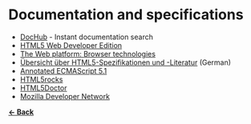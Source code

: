 Documentation and specifications
================================

- [DocHub](http://dochub.io/) - Instant documentation search
- [HTML5 Web Developer Edition](http://developers.whatwg.org/)
- [The Web platform: Browser technologies](http://platform.html5.org/)
- [Übersicht über HTML5-Spezifikationen und -Literatur](http://molily.de/weblog/html5-specs) (German)
- [Annotated ECMAScript 5.1](http://es5.github.com/)
- [HTML5rocks](http://www.html5rocks.com/en/)
- [HTML5Doctor](http://html5doctor.com/)
- [Mozilla Developer Network](https://developer.mozilla.org/)

**[← Back](https://github.com/SirPepe/HTML5Resources/blob/master/README.md)**